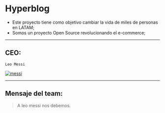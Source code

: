 # Hyperblog 

- Este proyecto tiene como objetivo cambiar la vida de miles de personas en LATAM;
- Somos un proyecto Open Source revolucionando el e-commerce;


------------
## CEO: 
	Leo Messi
[![messi](https://phantom-elmundo.unidadeditorial.es/2174dc29bc24bc8c56976430fe25bcd3/crop/136x64/1229x792/resize/324/f/jpg/assets/multimedia/imagenes/2021/08/20/16294618025883.jpg "messi")](https://phantom-elmundo.unidadeditorial.es/2174dc29bc24bc8c56976430fe25bcd3/crop/136x64/1229x792/resize/324/f/jpg/assets/multimedia/imagenes/2021/08/20/16294618025883.jpg "messi")

------------

## Mensaje del team:
> A leo messi nos debemos.
